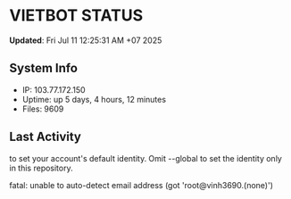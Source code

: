 # VIETBOT STATUS
**Updated**: Fri Jul 11 12:25:31 AM +07 2025

## System Info
- IP: 103.77.172.150
- Uptime: up 5 days, 4 hours, 12 minutes
- Files: 9609

## Last Activity

to set your account's default identity.
Omit --global to set the identity only in this repository.

fatal: unable to auto-detect email address (got 'root@vinh3690.(none)')
